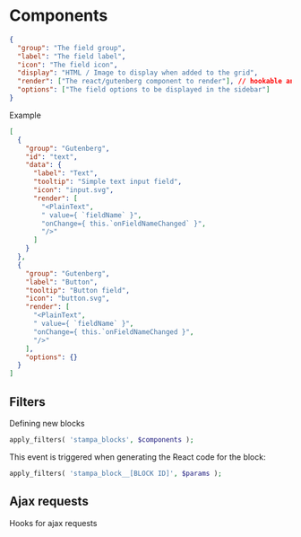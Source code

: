 # Components

```json
{
  "group": "The field group",
  "label": "The field label",
  "icon": "The field icon",
  "display": "HTML / Image to display when added to the grid",
  "render": ["The react/gutenberg component to render"], // hookable and optional
  "options": ["The field options to be displayed in the sidebar"]
}
```

Example

```json
[
  {
    "group": "Gutenberg",
    "id": "text",
    "data": {
      "label": "Text",
      "tooltip": "Simple text input field",
      "icon": "input.svg",
      "render": [
        "<PlainText",
        " value={ `fieldName` }",
        "onChange={ this.`onFieldNameChanged` }",
        "/>"
      ]
    }
  },
  {
    "group": "Gutenberg",
    "label": "Button",
    "tooltip": "Button field",
    "icon": "button.svg",
    "render": [
      "<PlainText",
      " value={ `fieldName` }",
      "onChange={ this.`onFieldNameChanged }",
      "/>"
    ],
    "options": {}
  }
]
```

## Filters

Defining new blocks

```php
apply_filters( 'stampa_blocks', $components );
```

This event is triggered when generating the React code for the block:

```php
apply_filters( 'stampa_block__[BLOCK ID]', $params );
```

## Ajax requests

Hooks for ajax requests
